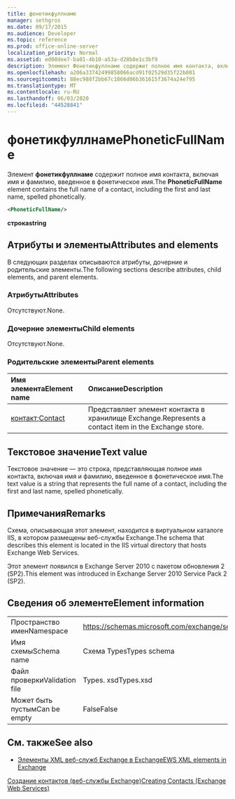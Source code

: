 ```yaml
---
title: фонетикфуллнаме
manager: sethgros
ms.date: 09/17/2015
ms.audience: Developer
ms.topic: reference
ms.prod: office-online-server
localization_priority: Normal
ms.assetid: ed08dee7-ba01-4b10-a53a-d28b8e1c3bf9
description: Элемент Фонетикфуллнаме содержит полное имя контакта, включая имя и фамилию, введенное в фонетическое имя.
ms.openlocfilehash: a206a33742499858066acd91f02529d35f22b001
ms.sourcegitcommit: 88ec988f2bb67c1866d06b361615f3674a24e795
ms.translationtype: MT
ms.contentlocale: ru-RU
ms.lasthandoff: 06/03/2020
ms.locfileid: "44528841"
---
```

# <a name="phoneticfullname"></a><span data-ttu-id="8c18c-103">фонетикфуллнаме</span><span class="sxs-lookup"><span data-stu-id="8c18c-103">PhoneticFullName</span></span>

<span data-ttu-id="8c18c-104">Элемент **фонетикфуллнаме** содержит полное имя контакта, включая имя и фамилию, введенное в фонетическое имя.</span><span class="sxs-lookup"><span data-stu-id="8c18c-104">The **PhoneticFullName** element contains the full name of a contact, including the first and last name, spelled phonetically.</span></span> 
  
```XML
<PhoneticFullName/>
```

 <span data-ttu-id="8c18c-105">**строка**</span><span class="sxs-lookup"><span data-stu-id="8c18c-105">**string**</span></span>
## <a name="attributes-and-elements"></a><span data-ttu-id="8c18c-106">Атрибуты и элементы</span><span class="sxs-lookup"><span data-stu-id="8c18c-106">Attributes and elements</span></span>

<span data-ttu-id="8c18c-107">В следующих разделах описываются атрибуты, дочерние и родительские элементы.</span><span class="sxs-lookup"><span data-stu-id="8c18c-107">The following sections describe attributes, child elements, and parent elements.</span></span>
  
### <a name="attributes"></a><span data-ttu-id="8c18c-108">Атрибуты</span><span class="sxs-lookup"><span data-stu-id="8c18c-108">Attributes</span></span>

<span data-ttu-id="8c18c-109">Отсутствуют.</span><span class="sxs-lookup"><span data-stu-id="8c18c-109">None.</span></span>
  
### <a name="child-elements"></a><span data-ttu-id="8c18c-110">Дочерние элементы</span><span class="sxs-lookup"><span data-stu-id="8c18c-110">Child elements</span></span>

<span data-ttu-id="8c18c-111">Отсутствуют.</span><span class="sxs-lookup"><span data-stu-id="8c18c-111">None.</span></span>
  
### <a name="parent-elements"></a><span data-ttu-id="8c18c-112">Родительские элементы</span><span class="sxs-lookup"><span data-stu-id="8c18c-112">Parent elements</span></span>

|<span data-ttu-id="8c18c-113">**Имя элемента**</span><span class="sxs-lookup"><span data-stu-id="8c18c-113">**Element name**</span></span>|<span data-ttu-id="8c18c-114">**Описание**</span><span class="sxs-lookup"><span data-stu-id="8c18c-114">**Description**</span></span>|
|:-----|:-----|
|<span data-ttu-id="8c18c-115">[контакт](contact.md);</span><span class="sxs-lookup"><span data-stu-id="8c18c-115">[Contact](contact.md)</span></span> <br/> |<span data-ttu-id="8c18c-116">Представляет элемент контакта в хранилище Exchange.</span><span class="sxs-lookup"><span data-stu-id="8c18c-116">Represents a contact item in the Exchange store.</span></span>  <br/> |
   
## <a name="text-value"></a><span data-ttu-id="8c18c-117">Текстовое значение</span><span class="sxs-lookup"><span data-stu-id="8c18c-117">Text value</span></span>

<span data-ttu-id="8c18c-118">Текстовое значение — это строка, представляющая полное имя контакта, включая имя и фамилию, введенное в фонетическое имя.</span><span class="sxs-lookup"><span data-stu-id="8c18c-118">The text value is a string that represents the full name of a contact, including the first and last name, spelled phonetically.</span></span>
  
## <a name="remarks"></a><span data-ttu-id="8c18c-119">Примечания</span><span class="sxs-lookup"><span data-stu-id="8c18c-119">Remarks</span></span>

<span data-ttu-id="8c18c-120">Схема, описывающая этот элемент, находится в виртуальном каталоге IIS, в котором размещены веб-службы Exchange.</span><span class="sxs-lookup"><span data-stu-id="8c18c-120">The schema that describes this element is located in the IIS virtual directory that hosts Exchange Web Services.</span></span>
  
<span data-ttu-id="8c18c-121">Этот элемент появился в Exchange Server 2010 с пакетом обновления 2 (SP2).</span><span class="sxs-lookup"><span data-stu-id="8c18c-121">This element was introduced in Exchange Server 2010 Service Pack 2 (SP2).</span></span>
  
## <a name="element-information"></a><span data-ttu-id="8c18c-122">Сведения об элементе</span><span class="sxs-lookup"><span data-stu-id="8c18c-122">Element information</span></span>

|||
|:-----|:-----|
|<span data-ttu-id="8c18c-123">Пространство имен</span><span class="sxs-lookup"><span data-stu-id="8c18c-123">Namespace</span></span>  <br/> |https://schemas.microsoft.com/exchange/services/2006/types  <br/> |
|<span data-ttu-id="8c18c-124">Имя схемы</span><span class="sxs-lookup"><span data-stu-id="8c18c-124">Schema name</span></span>  <br/> |<span data-ttu-id="8c18c-125">Схема Types</span><span class="sxs-lookup"><span data-stu-id="8c18c-125">Types schema</span></span>  <br/> |
|<span data-ttu-id="8c18c-126">Файл проверки</span><span class="sxs-lookup"><span data-stu-id="8c18c-126">Validation file</span></span>  <br/> |<span data-ttu-id="8c18c-127">Types. xsd</span><span class="sxs-lookup"><span data-stu-id="8c18c-127">Types.xsd</span></span>  <br/> |
|<span data-ttu-id="8c18c-128">Может быть пустым</span><span class="sxs-lookup"><span data-stu-id="8c18c-128">Can be empty</span></span>  <br/> |<span data-ttu-id="8c18c-129">False</span><span class="sxs-lookup"><span data-stu-id="8c18c-129">False</span></span>  <br/> |
   
## <a name="see-also"></a><span data-ttu-id="8c18c-130">См. также</span><span class="sxs-lookup"><span data-stu-id="8c18c-130">See also</span></span>



- [<span data-ttu-id="8c18c-131">Элементы XML веб-служб Exchange в Exchange</span><span class="sxs-lookup"><span data-stu-id="8c18c-131">EWS XML elements in Exchange</span></span>](ews-xml-elements-in-exchange.md)


[<span data-ttu-id="8c18c-132">Создание контактов (веб-службы Exchange)</span><span class="sxs-lookup"><span data-stu-id="8c18c-132">Creating Contacts (Exchange Web Services)</span></span>](https://msdn.microsoft.com/library/4845917e-70d1-481c-bbd7-011ec6571789%28Office.15%29.aspx)

